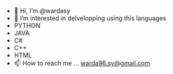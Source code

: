 - 👋 Hi, I’m @wardasy
- 👀 I’m interested in delvelopping using this languages
- PYTHON
- JAVA
- C#
- C++
- HTML
- 📫 How to reach me ... warda96.sy@gmail.com

